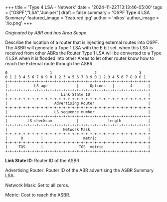 +++
title = 'Type 4 LSA - Network'
date = '2024-11-22T13:13:46-05:00'
tags = ["OSPF","LSA","Juniper"]
draft = false
summary = 'OSPF Type 4 LSA Summary'
featured_image = 'featured.jpg'
author = 'nikos'
author_image = '/io.png'
+++

<p><em>Originated by ABR and has Area Scope</em></p>
</blockquote>



<p>Describe the location of a router that is injecting external routes into OSPF. The ASBR will generate a Type 1 LSA with the E bit set, when this LSA is received from other ABRs the Router Type 1 LSA will be converted to a Type 4 LSA when it is flooded into other Areas to let other router know how to reach the External route through the ASBR</p>



<pre class="wp-block-code"><code>0                   1                   2                   3
0 1 2 3 4 5 6 7 8 9 0 1 2 3 4 5 6 7 8 9 0 1 2 3 4 5 6 7 8 9 0 1
+-+-+-+-+-+-+-+-+-+-+-+-+-+-+-+-+-+-+-+-+-+-+-+-+-+-+-+-+-+-+-+-+
|            LS age             |     Options   |       4       |
+-+-+-+-+-+-+-+-+-+-+-+-+-+-+-+-+-+-+-+-+-+-+-+-+-+-+-+-+-+-+-+-+
|                        Link State ID                          |
+-+-+-+-+-+-+-+-+-+-+-+-+-+-+-+-+-+-+-+-+-+-+-+-+-+-+-+-+-+-+-+-+
|                     Advertising Router                        |
+-+-+-+-+-+-+-+-+-+-+-+-+-+-+-+-+-+-+-+-+-+-+-+-+-+-+-+-+-+-+-+-+
|                     LS sequence number                        |
+-+-+-+-+-+-+-+-+-+-+-+-+-+-+-+-+-+-+-+-+-+-+-+-+-+-+-+-+-+-+-+-+
|         LS checksum           |             length            |
+-+-+-+-+-+-+-+-+-+-+-+-+-+-+-+-+-+-+-+-+-+-+-+-+-+-+-+-+-+-+-+-+
|                         Network Mask                          |
+-+-+-+-+-+-+-+-+-+-+-+-+-+-+-+-+-+-+-+-+-+-+-+-+-+-+-+-+-+-+-+-+
|      0        |                  metric                       |
+-+-+-+-+-+-+-+-+-+-+-+-+-+-+-+-+-+-+-+-+-+-+-+-+-+-+-+-+-+-+-+-+
|     TOS       |                TOS  metric                    |
+-+-+-+-+-+-+-+-+-+-+-+-+-+-+-+-+-+-+-+-+-+-+-+-+-+-+-+-+-+-+-+-+</code></pre>



<p id="bbd3"><strong>Link State ID</strong>: Router ID of the ASBR.</p>
<p id="2293">Advertising Router: Router ID of the ABR advertising the ASBR Summary LSA.</p>
<p id="9b8d">Network Mask: Set to all zeros.</p>
<p id="a452">Metric: Cost to reach the ASBR.</p>
